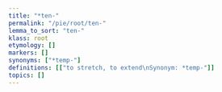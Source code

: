 ```yaml
---
title: "*ten-"
permalink: "/pie/root/ten-"
lemma_to_sort: "ten-"
klass: root
etymology: []
markers: []
synonyms: ["*temp-"]
definitions: [["to stretch, to extend\nSynonym: *temp-"]]
topics: []
---
```

